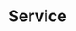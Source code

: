 ---
title: "Service"
description: "Network exposure and load balancing"
weight: 7
banner: "images/service.png"
tags: [kubernetes,kubernetes-resources]
categories: [kubernetes]
level: [introductory]
---